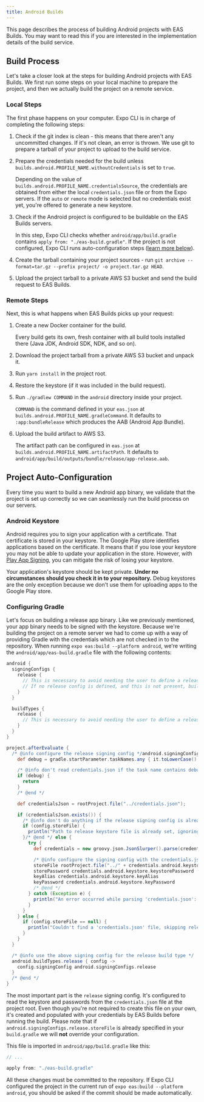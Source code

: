 ```yaml
---
title: Android Builds
---
```


This page describes the process of building Android projects with EAS Builds. You may want to read this if you are interested in the implementation details of the build service.

## Build Process

Let's take a closer look at the steps for building Android projects with EAS Builds. We first run some steps on your local machine to prepare the project, and then we actually build the project on a remote service.

### Local Steps

The first phase happens on your computer. Expo CLI is in charge of completing the following steps:

1. Check if the git index is clean - this means that there aren't any uncommitted changes. If it's not clean, an error is thrown. We use git to prepare a tarball of your project to upload to the build service.
2. Prepare the credentials needed for the build unless `builds.android.PROFILE_NAME.withoutCredentials` is set to `true`.

   Depending on the value of `builds.android.PROFILE_NAME.credentialsSource`, the credentials are obtained from either the local `credentials.json` file or from the Expo servers. If the `auto` or `remote` mode is selected but no credentials exist yet, you're offered to generate a new keystore.

3. Check if the Android project is configured to be buildable on the EAS Builds servers.

   In this step, Expo CLI checks whether `android/app/build.gradle` contains `apply from: "./eas-build.gradle"`.
   If the project is not configured, Expo CLI runs auto-configuration steps ([learn more below](#project-auto-configuration)).

4. Create the tarball containing your project sources - run `git archive --format=tar.gz --prefix project/ -o project.tar.gz HEAD`.
5. Upload the project tarball to a private AWS S3 bucket and send the build request to EAS Builds.

### Remote Steps

Next, this is what happens when EAS Builds picks up your request:

1. Create a new Docker container for the build.

   Every build gets its own, fresh container with all build tools installed there (Java JDK, Android SDK, NDK, and so on).

2. Download the project tarball from a private AWS S3 bucket and unpack it.
3. Run `yarn install` in the project root.
4. Restore the keystore (if it was included in the build request).
5. Run `./gradlew COMMAND` in the `android` directory inside your project.

   `COMMAND` is the command defined in your `eas.json` at `builds.android.PROFILE_NAME.gradleCommand`. It defaults to `:app:bundleRelease` which produces the AAB (Android App Bundle).

6. Upload the build artifact to AWS S3.

   The artifact path can be configured in `eas.json` at `builds.android.PROFILE_NAME.artifactPath`. It defaults to `android/app/build/outputs/bundle/release/app-release.aab`.

## Project Auto-Configuration

Every time you want to build a new Android app binary, we validate that the project is set up correctly so we can seamlessly run the build process on our servers.

### Android Keystore

Android requires you to sign your application with a certificate. That certificate is stored in your keystore. The Google Play store identifies applications based on the certificate. It means that if you lose your keystore you may not be able to update your application in the store. However, with [Play App Signing](https://developer.android.com/studio/publish/app-signing#app-signing-google-play), you can mitigate the risk of losing your keystore.

Your application's keystore should be kept private. **Under no circumstances should you check it in to your repository.** Debug keystores are the only exception because we don't use them for uploading apps to the Google Play store.

### Configuring Gradle

Let's focus on building a release app binary. Like we previously mentioned, your app binary needs to be signed with the keystore. Because we're building the project on a remote server we had to come up with a way of providing Gradle with the credentials which are not checked in to the repository. When running `expo eas:build --platform android`, we're writing the `android/app/eas-build.gradle` file with the following contents:

```groovy
android {
  signingConfigs {
    release {
      // This is necessary to avoid needing the user to define a release signing config manually
      // If no release config is defined, and this is not present, build for assembleRelease will crash
    }
  }

  buildTypes {
    release {
      // This is necessary to avoid needing the user to define a release build type manually
    }
  }
}

project.afterEvaluate {
  /* @info configure the release signing config */android.signingConfigs.release/* @end */ { config ->
    def debug = gradle.startParameter.taskNames.any { it.toLowerCase().contains('debug') }

    /* @info don't read credentials.json if the task name contains debug */
    if (debug) {
      return
    }
    /* @end */

    def credentialsJson = rootProject.file("../credentials.json");

    if (credentialsJson.exists()) {
      /* @info don't do anything if the release signing config is already defined in build.gradle */
      if (config.storeFile) {
        println("Path to release keystore file is already set, ignoring 'credentials.json'")
      }/* @end */ else {
        try {
          def credentials = new groovy.json.JsonSlurper().parse(credentialsJson)

          /* @info configure the signing config with the credentials.json data */
          storeFile rootProject.file("../" + credentials.android.keystore.keystorePath)
          storePassword credentials.android.keystore.keystorePassword
          keyAlias credentials.android.keystore.keyAlias
          keyPassword credentials.android.keystore.keyPassword
          /* @end */
        } catch (Exception e) {
          println("An error occurred while parsing 'credentials.json': " + e.message)
        }
      }
    } else {
      if (config.storeFile == null) {
        println("Couldn't find a 'credentials.json' file, skipping release keystore configuration")
      }
    }
  }

  /* @info use the above signing config for the release build type */
  android.buildTypes.release { config ->
    config.signingConfig android.signingConfigs.release
  }
  /* @end */
}
```

The most important part is the `release` signing config. It's configured to read the keystore and passwords from the `credentials.json` file at the project root. Even though you're not required to create this file on your own, it's created and populated with your credentials by EAS Builds before running the build. Please note that if `android.signingConfigs.release.storeFile` is already specified in your `build.gradle` we will **not** override your configuration.

This file is imported in `android/app/build.gradle` like this:

```groovy
// ...

apply from: "./eas-build.gradle"
```

All these changes must be committed to the repository. If Expo CLI configured the project in the current run of `expo eas:build --platform android`, you should be asked if the commit should be made automatically.

